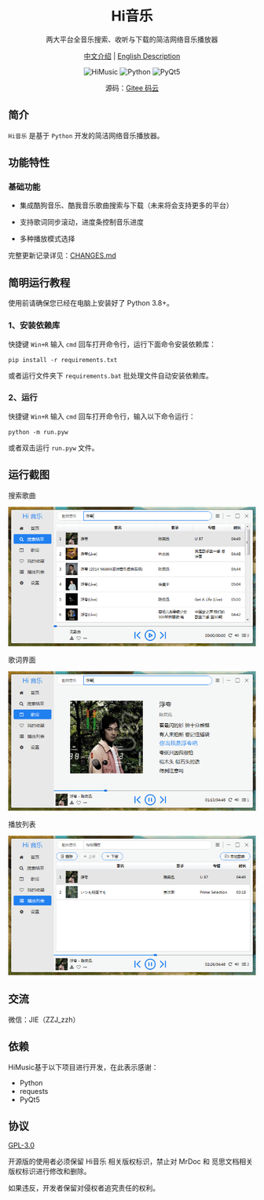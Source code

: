 <h1 align="center">Hi音乐</h1>

<p align="center">两大平台全音乐搜索、收听与下载的简洁网络音乐播放器</p>

<p align="center">
<a href="./README.md">中文介绍</a> |
<a href="./README.en.md">English Description</a> 
</p>


<p align="center">
	<img src="https://img.shields.io/badge/HiMusic-v1.0.0-important.svg" title="HiMusic" />
	<img src="https://img.shields.io/badge/Python-3.8+-blue.svg" title="Python" />
	<img src="https://img.shields.io/badge/PyQt-5.0+-brightgreen.svg" title="PyQt5" />
</p>

<p align="center">源码：<a href="https://gitee.com/hi-jie/HiMusic">Gitee 码云</a></p>

## 简介

`Hi音乐` 是基于 `Python` 开发的简洁网络音乐播放器。

## 功能特性

### **基础功能**

- 集成酷狗音乐、酷我音乐歌曲搜索与下载（未来将会支持更多的平台）

- 支持歌词同步滚动，进度条控制音乐进度

- 多种播放模式选择

完整更新记录详见：[CHANGES.md](./CHANGES.md)

## 简明运行教程

使用前请确保您已经在电脑上安装好了 Python 3.8+。

### 1、安装依赖库

快捷键 `Win+R` 输入 `cmd` 回车打开命令行，运行下面命令安装依赖库：

```batch
pip install -r requirements.txt
```

或者运行文件夹下 `requirements.bat` 批处理文件自动安装依赖库。

### 2、运行

快捷键 `Win+R` 输入 `cmd` 回车打开命令行，输入以下命令运行：

```batch
python -m run.pyw
```

或者双击运行 `run.pyw` 文件。

## 运行截图

搜索歌曲

![搜索歌曲](screenshots/search_results.png)

歌词界面

![歌词界面](screenshots/lrcs.png)

播放列表

![播放列表](screenshots/playlist.png)

## 交流

<p>微信：JIE（ZZJ_zzh）</p>

## 依赖

HiMusic基于以下项目进行开发，在此表示感谢：

- Python
- requests
- PyQt5

## 协议

<a href="./LICENSE">GPL-3.0</a>

开源版的使用者必须保留 Hi音乐 相关版权标识，禁止对 MrDoc 和 觅思文档相关版权标识进行修改和删除。

如果违反，开发者保留对侵权者追究责任的权利。